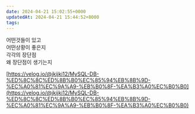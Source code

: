 ```yaml
---
date: 2024-04-21 15:02:55+0000
updatedAt: 2024-04-21 15:44:52+8000
tags: 
---
```

어떤것들이 있고  
어떤상황이 좋은지  
각각의 장단점  
왜 장단점이 생기는지

[https://velog.io/@jkijki12/MySQL-DB-%ED%8C%8C%ED%8B%B0%EC%85%94%EB%8B%9D-%EC%A0%81%EC%9A%A9-%EB%B0%8F-%EA%B3%A0%EC%B0%B0](https://velog.io/@jkijki12/MySQL-DB-%ED%8C%8C%ED%8B%B0%EC%85%94%EB%8B%9D-%EC%A0%81%EC%9A%A9-%EB%B0%8F-%EA%B3%A0%EC%B0%B0)